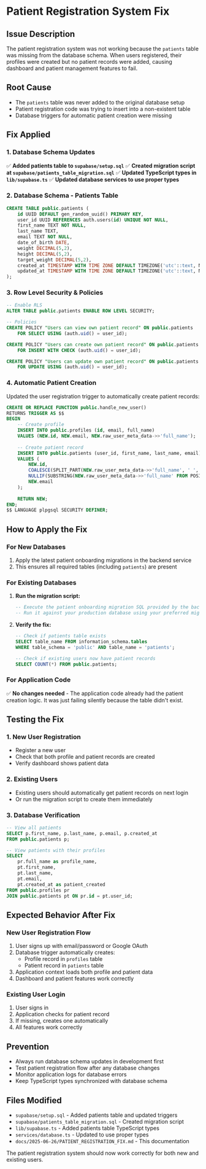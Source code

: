# Patient Registration System Fix

## Issue Description
The patient registration system was not working because the `patients` table was missing from the database schema. When users registered, their profiles were created but no patient records were added, causing dashboard and patient management features to fail.

## Root Cause
- The `patients` table was never added to the original database setup
- Patient registration code was trying to insert into a non-existent table
- Database triggers for automatic patient creation were missing

## Fix Applied

### 1. Database Schema Updates
✅ **Added patients table to `supabase/setup.sql`**
✅ **Created migration script at `supabase/patients_table_migration.sql`**
✅ **Updated TypeScript types in `lib/supabase.ts`**
✅ **Updated database services to use proper types**

### 2. Database Schema - Patients Table
```sql
CREATE TABLE public.patients (
    id UUID DEFAULT gen_random_uuid() PRIMARY KEY,
    user_id UUID REFERENCES auth.users(id) UNIQUE NOT NULL,
    first_name TEXT NOT NULL,
    last_name TEXT,
    email TEXT NOT NULL,
    date_of_birth DATE,
    weight DECIMAL(5,2),
    height DECIMAL(5,2),
    target_weight DECIMAL(5,2),
    created_at TIMESTAMP WITH TIME ZONE DEFAULT TIMEZONE('utc'::text, NOW()) NOT NULL,
    updated_at TIMESTAMP WITH TIME ZONE DEFAULT TIMEZONE('utc'::text, NOW()) NOT NULL
);
```

### 3. Row Level Security & Policies
```sql
-- Enable RLS
ALTER TABLE public.patients ENABLE ROW LEVEL SECURITY;

-- Policies
CREATE POLICY "Users can view own patient record" ON public.patients
    FOR SELECT USING (auth.uid() = user_id);

CREATE POLICY "Users can create own patient record" ON public.patients
    FOR INSERT WITH CHECK (auth.uid() = user_id);

CREATE POLICY "Users can update own patient record" ON public.patients
    FOR UPDATE USING (auth.uid() = user_id);
```

### 4. Automatic Patient Creation
Updated the user registration trigger to automatically create patient records:

```sql
CREATE OR REPLACE FUNCTION public.handle_new_user()
RETURNS TRIGGER AS $$
BEGIN
    -- Create profile
    INSERT INTO public.profiles (id, email, full_name)
    VALUES (NEW.id, NEW.email, NEW.raw_user_meta_data->>'full_name');
    
    -- Create patient record
    INSERT INTO public.patients (user_id, first_name, last_name, email)
    VALUES (
        NEW.id,
        COALESCE(SPLIT_PART(NEW.raw_user_meta_data->>'full_name', ' ', 1), 'Patient'),
        NULLIF(SUBSTRING(NEW.raw_user_meta_data->>'full_name' FROM POSITION(' ' IN NEW.raw_user_meta_data->>'full_name') + 1), ''),
        NEW.email
    );
    
    RETURN NEW;
END;
$$ LANGUAGE plpgsql SECURITY DEFINER;
```

## How to Apply the Fix

### For New Databases
1. Apply the latest patient onboarding migrations in the backend service
2. This ensures all required tables (including `patients`) are present

### For Existing Databases
1. **Run the migration script:**
   ```sql
   -- Execute the patient onboarding migration SQL provided by the backend team
   -- Run it against your production database using your preferred migration tool
   ```

2. **Verify the fix:**
   ```sql
   -- Check if patients table exists
   SELECT table_name FROM information_schema.tables 
   WHERE table_schema = 'public' AND table_name = 'patients';
   
   -- Check if existing users now have patient records
   SELECT COUNT(*) FROM public.patients;
   ```

### For Application Code
✅ **No changes needed** - The application code already had the patient creation logic. It was just failing silently because the table didn't exist.

## Testing the Fix

### 1. New User Registration
- Register a new user
- Check that both profile and patient records are created
- Verify dashboard shows patient data

### 2. Existing Users
- Existing users should automatically get patient records on next login
- Or run the migration script to create them immediately

### 3. Database Verification
```sql
-- View all patients
SELECT p.first_name, p.last_name, p.email, p.created_at 
FROM public.patients p;

-- View patients with their profiles
SELECT 
    pr.full_name as profile_name,
    pt.first_name,
    pt.last_name,
    pt.email,
    pt.created_at as patient_created
FROM public.profiles pr
JOIN public.patients pt ON pr.id = pt.user_id;
```

## Expected Behavior After Fix

### New User Registration Flow
1. User signs up with email/password or Google OAuth
2. Database trigger automatically creates:
   - Profile record in `profiles` table
   - Patient record in `patients` table
3. Application context loads both profile and patient data
4. Dashboard and patient features work correctly

### Existing User Login
1. User signs in
2. Application checks for patient record
3. If missing, creates one automatically
4. All features work correctly

## Prevention
- Always run database schema updates in development first
- Test patient registration flow after any database changes
- Monitor application logs for database errors
- Keep TypeScript types synchronized with database schema

## Files Modified
- `supabase/setup.sql` - Added patients table and updated triggers
- `supabase/patients_table_migration.sql` - Created migration script
- `lib/supabase.ts` - Added patients table TypeScript types
- `services/database.ts` - Updated to use proper types
- `docs/2025-06-26/PATIENT_REGISTRATION_FIX.md` - This documentation

The patient registration system should now work correctly for both new and existing users.
